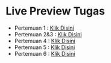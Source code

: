 # Live Preview Tugas
- Pertemuan 1 : [Klik Disini](https://codepen.io/collection/bNaMYg)
- Pertemuan 2&3 : [Klik Disini](https://codepen.io/collection/KpeJyE)
- Pertemuan 4 : [Klik Disini](https://codepen.io/collection/kNvVxZ)
- Pertemuan 5 : [Klik Disini](https://codepen.io/collection/MgzkvK)
- Pertemuan 6 : [Klik Disini](https://codepen.io/collection/PYQQmo)
